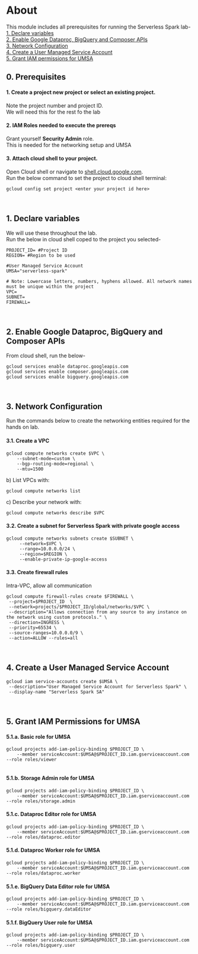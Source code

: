 # About

This module includes all prerequisites for running the Serverless Spark lab-<br>
[1. Declare variables](01-gcp-prerequisites.md#1-declare-variables)<br>
[2. Enable Google Dataproc, BigQuery and Composer APIs](01-gcp-prerequisites.md#2-enable-google-dataproc-bigquery-and-composer-apis)<br>
[3. Network Configuration](01-gcp-prerequisites.md#3-network-configuration)<br>
[4. Create a User Managed Service Account](01-gcp-prerequisites.md#4-create-a-user-managed-service-account)<br>
[5. Grant IAM permissions for UMSA](01-gcp-prerequisites.md#5-grant-iam-permissions-for-umsa)<br>
                                   
## 0. Prerequisites 

#### 1. Create a project new project or select an existing project.
Note the project number and project ID. <br>
We will need this for the rest fo the lab

#### 2. IAM Roles needed to execute the prereqs
Grant yourself **Security Admin** role. <br>
This is needed for the networking setup and UMSA

#### 3. Attach cloud shell to your project.
Open Cloud shell or navigate to [shell.cloud.google.com](https://shell.cloud.google.com). <br>
Run the below command to set the project to cloud shell terminal:

```
gcloud config set project <enter your project id here>

```

<br>

## 1. Declare variables 

We will use these throughout the lab. <br>
Run the below in cloud shell coped to the project you selected-

```
PROJECT_ID= #Project ID
REGION= #Region to be used

#User Managed Service Account 
UMSA="serverless-spark" 

# Note: Lowercase letters, numbers, hyphens allowed. All network names must be unique within the project
VPC=
SUBNET=
FIREWALL=

```

<br>

## 2. Enable Google Dataproc, BigQuery and Composer APIs

From cloud shell, run the below-
```
gcloud services enable dataproc.googleapis.com
gcloud services enable composer.googleapis.com
gcloud services enable bigquery.googleapis.com
```

<br>

## 3. Network Configuration

Run the commands below to create the networking entities required for the hands on lab.

#### 3.1. Create a VPC
```
gcloud compute networks create $VPC \
    --subnet-mode=custom \
    --bgp-routing-mode=regional \
    --mtu=1500
```

b) List VPCs with:
```
gcloud compute networks list
```

c) Describe your network with:
```
gcloud compute networks describe $VPC
```

#### 3.2. Create a subnet for Serverless Spark with private google access

```
gcloud compute networks subnets create $SUBNET \
     --network=$VPC \
     --range=10.0.0.0/24 \
     --region=$REGION \
     --enable-private-ip-google-access
```

#### 3.3. Create firewall rules
Intra-VPC, allow all communication

```
gcloud compute firewall-rules create $FIREWALL \
 --project=$PROJECT_ID  \
 --network=projects/$PROJECT_ID/global/networks/$VPC \
 --description="Allows connection from any source to any instance on the network using custom protocols." \
 --direction=INGRESS \
 --priority=65534 \
 --source-ranges=10.0.0.0/9 \
 --action=ALLOW --rules=all
```

<br>

## 4. Create a User Managed Service Account

```
gcloud iam service-accounts create $UMSA \
 --description="User Managed Service Account for Serverless Spark" \
 --display-name "Serverless Spark SA"

```

<br>

## 5. Grant IAM Permissions for UMSA

#### 5.1.a. Basic role for UMSA

```
gcloud projects add-iam-policy-binding $PROJECT_ID \
    --member serviceAccount:$UMSA@$PROJECT_ID.iam.gserviceaccount.com --role roles/viewer
    
```

#### 5.1.b. Storage Admin role for UMSA

```
gcloud projects add-iam-policy-binding $PROJECT_ID \
    --member serviceAccount:$UMSA@$PROJECT_ID.iam.gserviceaccount.com --role roles/storage.admin

```

#### 5.1.c. Dataproc Editor role for UMSA

```
gcloud projects add-iam-policy-binding $PROJECT_ID \
    --member serviceAccount:$UMSA@$PROJECT_ID.iam.gserviceaccount.com --role roles/dataproc.editor

```

#### 5.1.d. Dataproc Worker role for UMSA

```
gcloud projects add-iam-policy-binding $PROJECT_ID \
    --member serviceAccount:$UMSA@$PROJECT_ID.iam.gserviceaccount.com --role roles/dataproc.worker

```

#### 5.1.e. BigQuery Data Editor role for UMSA

```
gcloud projects add-iam-policy-binding $PROJECT_ID \
    --member serviceAccount:$UMSA@$PROJECT_ID.iam.gserviceaccount.com --role roles/bigquery.dataEditor

```

#### 5.1.f. BigQuery User role for UMSA

```
gcloud projects add-iam-policy-binding $PROJECT_ID \
    --member serviceAccount:$UMSA@$PROJECT_ID.iam.gserviceaccount.com --role roles/bigquery.user

```
                                   